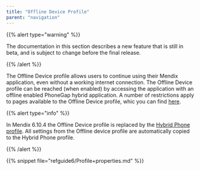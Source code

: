 ```yaml
---
title: "Offline Device Profile"
parent: "navigation"
---
```

{{% alert type="warning" %}}

The documentation in this section describes a new feature that is still in beta, and is subject to change before the final release.

{{% /alert %}}

The Offline Device profile allows users to continue using their Mendix application, even without a working internet connection. The Offline Device profile can be reached (when enabled) by accessing the application with an offline enabled PhoneGap hybrid application. A number of restrictions apply to pages available to the Offline Device profile, whic you can find [here](offline).

{{% alert type="info" %}}

In Mendix 6.10.4 the Offline Device profile is replaced by the [Hybrid Phone profile](hybrid-phone-profile). All settings from the Offline device profile are automatically copied to the Hybrid Phone profile.

{{% /alert %}}

{{% snippet file="refguide6/Profile+properties.md" %}}
